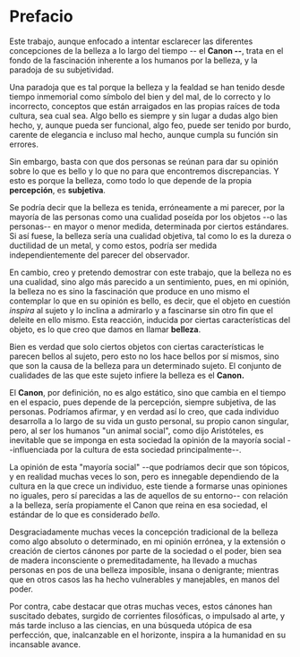 # Prefacio

Este trabajo, aunque enfocado a intentar esclarecer las diferentes concepciones de la belleza a lo largo del tiempo -- el **Canon --**, trata en el fondo de la fascinación inherente a los humanos por la belleza, y la paradoja de su subjetividad. 

Una paradoja que es tal porque la belleza y la fealdad se han tenido desde tiempo inmemorial como símbolo del bien y del mal, de lo correcto y lo incorrecto, conceptos que están arraigados en las propias raíces de toda cultura, sea cual sea. Algo bello es siempre y sin lugar a dudas algo bien hecho, y, aunque pueda ser funcional, algo feo, puede ser tenido por burdo, carente de elegancia e incluso mal hecho, aunque cumpla su función sin errores.

Sin embargo, basta con que dos personas se reúnan para dar su opinión sobre lo que es bello y lo que no para que encontremos discrepancias. Y esto es porque la belleza, como todo lo que depende de la propia **percepción**, es **subjetiva**. 

Se podría decir que la belleza es tenida, erróneamente a mi parecer, por la mayoría de las personas como una cualidad poseída por los objetos --o las personas-- en mayor o menor medida, determinada por ciertos estándares. Si así fuese, la belleza sería una cualidad objetiva, tal como lo es la dureza o ductilidad de un metal, y como estos, podría ser medida independientemente del parecer del observador. 

En cambio, creo y pretendo demostrar con este trabajo, que la belleza no es una cualidad, sino algo más parecido a un sentimiento, pues, en mi opinión, la belleza no es sino la fascinación que produce en uno mismo el contemplar lo que en su opinión es bello, es decir, que el objeto en cuestión *inspira* al sujeto y lo inclina a admirarlo y a fascinarse sin otro fin que el deleite en ello mismo. Esta reacción, inducida por ciertas características del objeto, es lo que creo que damos en llamar **belleza**.

Bien es verdad que solo ciertos objetos con ciertas características le parecen bellos al sujeto, pero esto no los hace bellos por sí mismos, sino que son la causa de la belleza para un determinado sujeto. El conjunto de cualidades de las que este sujeto infiere la belleza es el **Canon.**

El **Canon**, por definición, no es algo estático, sino que cambia en el tiempo en el espacio, pues depende de la percepción, siempre subjetiva, de las personas. Podríamos afirmar, y en verdad así lo creo, que cada individuo desarrolla a lo largo de su vida un gusto personal, su propio canon singular, pero, al ser los humanos "un animal social", como dijo Aristóteles, es inevitable que se imponga en esta sociedad la opinión de la mayoría social --influenciada por la cultura de esta sociedad principalmente--. 

La opinión de esta "mayoría social" --que podríamos decir que son tópicos, y en realidad muchas veces lo son, pero es innegable dependiendo de la cultura en la que crece un individuo, este tiende a formarse unas opiniones no iguales, pero sí parecidas a las de aquellos de su entorno--  con relación a la belleza, sería propiamente el Canon que reina en esa sociedad, el estándar de lo que es considerado *bello*.

Desgraciadamente muchas veces la concepción tradicional de la belleza como algo absoluto o determinado, en mi opinión errónea, y la extensión o creación de ciertos cánones por parte de la sociedad o el poder, bien sea de madera inconsciente o premeditadamente, ha llevado a muchas personas en pos de una belleza imposible, insana o denigrante; mientras que en otros casos las ha hecho vulnerables y manejables, en manos del poder.

Por contra, cabe destacar que otras muchas veces, estos cánones han suscitado debates, surgido de corrientes filosóficas, o impulsado al arte, y más tarde incluso a las ciencias, en una búsqueda utópica de esa perfección, que, inalcanzable en el horizonte,  inspira a la humanidad en su incansable avance.